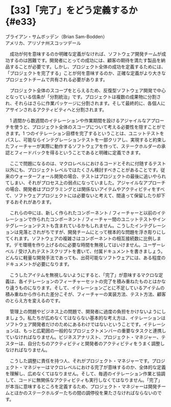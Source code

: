 # 【33】「完了」をどう定義するか{#e33}

<div class="author">ブライアン・サムボッデン（Brian Sam-Bodden）</div>
<div class="author_address">アメリカ、アリゾナ州スコッツデール</div>

　成功が何を意味するのか明確な定義がなければ、ソフトウェア開発チームが成功するのは困難です。開発者にとっての成功には、顧客の期待を満たす製品を納品することが必要です。しかし、プロジェクト全体の成功を定義するためには、「プロジェクトを完了する」ことが何を意味するのか、正確な定義がより大きなプロジェクトチームで共有される必要があります。

　プロジェクト全体のスコープをとらえるため、反復型ソフトウェア開発で中心となっている信条が「分割統治」です。プロジェクトは複数の成果物に分割され、それらはさらに作業パッケージに分割されます。そして最終的に、各個人にアサインされるアクティビティへと分割されます。

　1 週間から数週間のイテレーションや作業期間を設けるアジャイルなアプローチを使うと、プロジェクト全体のスコープについて考える必要性を隠すことができます。1 つのイテレーション目標を完了するということは、ユニットテストをパスし、可能ならインテグレーションテストを一部クリアし、実現すると約束したフィーチャーが実際に動作するソフトウェアを作って、ステークホルダーの承認とフィードバックを得るということであると明確に定義できます。

　ここで問題になるのは、マクロレベルにおけるコードとそれに付随するテスト以外にも、プロジェクトレベルではたくさん検討すべきことがあることです。従来のウォーターフォール開発の場合、テストはプロジェクトの最後に追いやられてしまい、それがプロセス上の弱点になっていました。アジャイルなアプローチの場合、開発者はプログラミングとは関係ないアイテムやアクティビティをすべて、ソフトウェアプロジェクトには必要ないと考えて、間違って保留したり却下するおそれがあります。

　これらの中には、新しく作られたコンポーネント / フィーチャーと以前のイテレーションで作られたコンポーネント / フィーチャー間のユニットテストやインテグレーションテストも含まれているかもしれません。こうしたインテグレーションは見落とされがちですが、開発チームにとって根本的な問題を浮き彫りにしてくれます。ソフトウェアの複雑さはコンポーネントの相互接続数に比例します。デモ環境を作り上げるのに必要な時間を無視してはいけません。ユーザーレベル / 受け入れテストスクリプトを書いて、付属ドキュメントを書きましょう。どんなに軽量な開発手法であっても、出荷可能なソフトウェアには、ある程度のドキュメントが必要になります。

　こうしたアイテムを無視しないようにすると、「完了」が意味するマクロな定義は、各イテレーションのフィーチャーセットの完了を積み重ねたものとはかなり違うものになります。そして、イテレーションごとに不足しているアイテムの積み重ねから作られた差分こそが、フィーチャーの実装方法、テスト方法、顧客のとらえ方を変えるのです。

　管理上の問題やビジネス上の問題で、開発者に過度の負担をかけないようにしましょう。私たちが広めなくてはならない基本的な考え方は、イテレーションはソフトウェア開発者だけのためにあるわけではないということです。イテレーションは、もっと広範囲の一般的なプロジェクトメンバーの重要なタスクと連携していなければなりません。ビジネスアナリスト、プロジェクト・マネジャー、テスターは、自分たちのアクティビティと開発者のアクティビティをうまく調整しなければなりません。

　こうした調整に責任を持つ人、それがプロジェクト・マネジャーです。プロジェクト・マネジャーはマクロレベルにおける完了が意味するのか、全体的な定義を理解し、広めなくてはなりません。そして、毎週のイテレーション作業と協調して、コードに無関係なアクティビティも実行しなくてはなりません。「完了」が本当に意味するところを定義するため、プロジェクト・マネジャーは開発チームとほかのステークホルダーたちの間の調停役を果たさなければならないのです。
